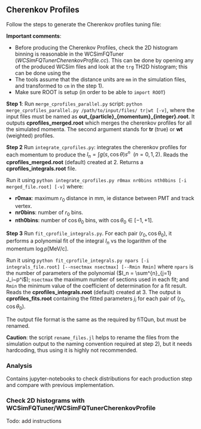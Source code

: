 ## Cherenkov Profiles

Follow the steps to generate the Cherenkov profiles tuning file:

**Important comments**:
- Before producing the Cherenkov Profiles, check the 2D histogram binning is reasonable in the WCSimFQTuner (_WCSimFQTunerCherenkovProfile.cc_).
  This can be done by opening any of the produced WCSim files and look at the `trg` TH2D histogram; this can be done using the  
- The tools assume that the distance units are `mm` in the simulation files, and transformed to `cm` in the step 1).
- Make sure ROOT is setup (in order to be able to `import ROOT`) 

**Step 1**: Run `merge_cprofiles_parallel.py` script: `python merge_cprofiles_parallel.py /path/to/input/files/ tr|wt [-v]`, where the input files must be named as **out_{particle}\_{momentum}_{integer}.root**. It outputs **cprofiles_merged.root** which merges the cherenkov profiles for all the simulated momenta. The second argument stands for **tr** (true) or **wt** (weighted) profiles.

**Step 2** Run `integrate_cprofiles.py`: integrates the cherenkov profiles for each momentum to produce the $I_n = \int g(s, \cos\theta) s^n ~~ (n=0, 1, 2)$. Reads the **cprofiles_merged.root** (default) created at 2. Returns a **cprofiles_integrals.root** file.

Run it using `python integrate_cprofiles.py r0max nr0bins nth0bins [-i merged_file.root] [-v]` where:
- **r0max**: maximum $r_0$ distance in mm, ie distance between PMT and track vertex.
- **nr0bins**: number of $r_0$ bins.
- **nth0bins**: number of $\cos \theta_0$ bins, with $\cos \theta_0 \in [-1, +1]$.

**Step 3** Run `fit_cprofile_integrals.py`. For each pair $(r_0, \cos \theta_0)$, it performs a polynomial fit of the integral $I_n$ vs the logarithm of the momentum $\log p[\text{MeV/c}]$.

Run it using `python fit_cprofile_integrals.py npars [-i integrals_file.root] [--nsectmax nsectmax] [--Rmin Rmin]` where `npars` is the number of parameters of the polynomial ($I_n = \sum^{n}_{j=1} J_i~p^i$); `nsectmax` the maximum number of sections used in each fit; and `Rmin` the minimum value of the coefficient of determination for a fit result. Reads the **cprofiles_integrals.root** (default) created at 3. The output is **cprofiles_fits.root** containing the fitted parameters $j_i$ for each pair of $(r_0, \cos \theta_0)$.

The output file format is the same as the required by fiTQun, but must be renamed.

**Caution**: the script `rename_files.jl` helps to rename the files from the simulation output to the naming convention required at step 2), but it needs hardcoding, thus using it is highly not recommended.

### **Analysis**

Contains jupyter-notebooks to check distributions for each production step and compare with previous implementation.

### Check 2D histograms with WCSimFQTuner/WCSimFQTunerCherenkovProfile

Todo: add instructions
